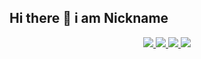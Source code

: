 ## Hi there 👋 i am Nickname

<p align="center">
  <a href="https://github.com/gasti-jm">
    <img src="http://github-profile-summary-cards.vercel.app/api/cards/profile-details?username=nnickname&theme=transparent" />
  </a>
  <a href="https://github.com/gasti-jm">
    <img src="https://github-readme-streak-stats.herokuapp.com/?user=nnickname&hide_border=true&card_width=338&theme=transparent" />
  </a>
  <a href="https://github.com/gasti-jm">
    <img src="http://github-profile-summary-cards.vercel.app/api/cards/stats?username=nnickname&theme=transparent" />
  </a>
  <a href="https://github.com/gasti-jm">
    <img src="https://github-readme-stats.vercel.app/api/top-langs/?username=nnickname&hide_progress=false&card_width=699&theme=transparent"/>
  </a>
</p>


